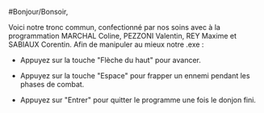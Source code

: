 #Bonjour/Bonsoir,

Voici notre tronc commun, confectionné par nos soins avec à la programmation MARCHAL Coline, PEZZONI Valentin, REY Maxime et SABIAUX Corentin. 
Afin de manipuler au mieux notre .exe :

* Appuyez sur la touche "Flèche du haut" pour avancer.

* Appuyez sur la touche "Espace" pour frapper un ennemi pendant les phases de combat.
 
* Appuyez sur "Entrer" pour quitter le programme une fois le donjon fini.